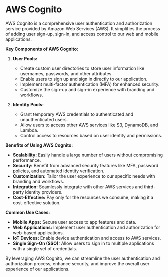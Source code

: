 # AWS Cognito

AWS Cognito is a comprehensive user authentication and authorization service provided by Amazon Web Services (AWS). It simplifies the process of adding user sign-up, sign-in, and access control to our web and mobile applications. 

**Key Components of AWS Cognito:**

1. **User Pools:** 
   - Create custom user directories to store user information like usernames, passwords, and other attributes.
   - Enable users to sign up and sign in directly to our application.
   - Implement multi-factor authentication (MFA) for enhanced security.
   - Customize the sign-up and sign-in experience with branding and workflows.

2. **Identity Pools:**
   - Grant temporary AWS credentials to authenticated and unauthenticated users.
   - Allow users to access other AWS services like S3, DynamoDB, and Lambda.
   - Control access to resources based on user identity and permissions.

**Benefits of Using AWS Cognito:**

- **Scalability:** Easily handle a large number of users without compromising performance.
- **Security:** Benefit from advanced security features like MFA, password policies, and automated identity verification.
- **Customization:** Tailor the user experience to our specific needs with branding and workflows.
- **Integration:** Seamlessly integrate with other AWS services and third-party identity providers.
- **Cost-Effective:** Pay only for the resources we consume, making it a cost-effective solution.

**Common Use Cases:**

- **Mobile Apps:** Secure user access to app features and data.
- **Web Applications:** Implement user authentication and authorization for web-based applications.
- **IoT Devices:** Enable device authentication and access to AWS services.
- **Single Sign-On (SSO):** Allow users to sign in to multiple applications with a single set of credentials.

By leveraging AWS Cognito, we can streamline the user authentication and authorization process, enhance security, and improve the overall user experience of our applications.
